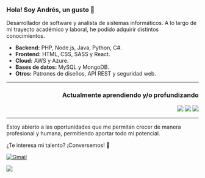 ### Hola! Soy Andrés, un gusto 👋

Desarrollador de software y analista de sistemas informáticos. A lo largo de mi trayecto académico y laboral, he podido adquirir distintos conocimientos.

- **Backend:** PHP, Node.js, Java, Python, C#.
- **Frontend:** HTML, CSS, SASS y React.
- **Cloud:** AWS y Azure.
- **Bases de datos:** MySQL y MongoDB.
- **Otros:** Patrones de diseños, API REST y seguridad web.

 <hr>

<div align="right">
  <h3>Actualmente aprendiendo y/o profundizando</h3>
  <img src="https://img.shields.io/badge/java-%23ED8B00.svg?style=for-the-badge&logo=java&logoColor=white" /> <img src="https://img.shields.io/badge/go-%2300ADD8.svg?style=for-the-badge&logo=go&logoColor=white" /> <img src="https://img.shields.io/badge/node.js-6DA55F?style=for-the-badge&logo=node.js&logoColor=white" />
</div>

<hr>

Estoy abierto a las oportunidades que me permitan crecer de manera profesional y humana, permitiendo aportar todo mi potencial. 

¿Te interesa mi talento? ¡Conversemos! 🙌

[![Gmail](https://img.shields.io/badge/Gmail-D14836?style=for-the-badge&logo=gmail&logoColor=white)](mailto:jandres.perezt@gmail.com)

<!--
**itsjuancho/itsjuancho** is a ✨ _special_ ✨ repository because its `README.md` (this file) appears on your GitHub profile.

Here are some ideas to get you started:

- 🔭 I’m currently working on ...
- 🌱 I’m currently learning ...
- 👯 I’m looking to collaborate on ...
- 🤔 I’m looking for help with ...
- 💬 Ask me about ...
- 📫 How to reach me: ...
- ⚡ Fun fact: ...
-->

![](https://komarev.com/ghpvc/?username=itsjuancho&style=flat)
